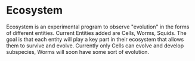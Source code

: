 # Ecosystem

Ecosystem is an experimental program to observe "evolution" in the forms of different entities. 
Current Entities added are Cells, Worms, Squids. 
The goal is that each entity will play a key part in their ecosystem that allows them to survive and evolve.
Currently only Cells can evolve and develop subspecies, Worms will soon have some sort of evolution.
